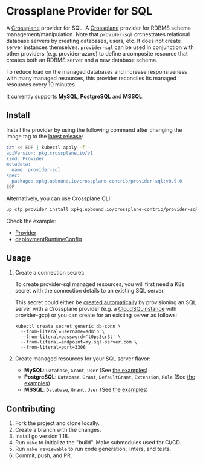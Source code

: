 # Crossplane Provider for SQL

A [Crossplane] provider for SQL.
A [Crossplane] provider for RDBMS schema management/manipulation. Note that
`provider-sql` orchestrates relational database servers by creating databases,
users, etc. It does not create server instances themselves. `provider-sql` can
be used in conjunction with other providers (e.g. provider-azure) to define a
composite resource that creates both an RDBMS server and a new database schema.

To reduce load on the managed databases and increase responsiveness with many
managed resources, this provider reconciles its managed resources every 10 minutes.

It currently supports **MySQL**, **PostgreSQL** and **MSSQL**.

## Install

Install the provider by using the following command after changing the image tag to the [latest release](https://marketplace.upbound.io/providers/crossplane-contrib/provider-sql/):

```bash
cat << EOF | kubectl apply -f -
apiVersion: pkg.crossplane.io/v1
kind: Provider
metadata:
  name: provider-sql
spec:
  package: xpkg.upbound.io/crossplane-contrib/provider-sql:v0.9.0
EOF
```

Alternatively, you can use Crossplane CLI:
```bash
up ctp provider install xpkg.upbound.io/crossplane-contrib/provider-sql:v0.9.0
```

Check the example:

- [Provider](./examples/provider.yaml)
- [deploymentRuntimeConfig](./examples/deploymentRuntimeConfig.yaml)


## Usage

1. Create a connection secret:

   To create provider-sql managed resources, you will first need a K8s secret
   with the connection details to an existing SQL server.

   This secret could either be [created automatically] by provisioning an SQL server
   with a Crossplane provider (e.g. a [CloudSQLInstance] with provider-gcp) or you can
   create for an existing server as follows:

   ```
   kubectl create secret generic db-conn \
     --from-literal=username=admin \
     --from-literal=password='t0ps3cr3t' \
     --from-literal=endpoint=my.sql-server.com \
     --from-literal=port=3306
   ```

2. Create managed resources for your SQL server flavor:

   - **MySQL**: `Database`, `Grant`, `User` (See [the examples](examples/mysql))
   - **PostgreSQL**: `Database`, `Grant`, `DefaultGrant`, `Extension`, `Role` (See [the examples](examples/postgresql))
   - **MSSQL**: `Database`, `Grant`, `User` (See [the examples](examples/mssql))

[crossplane]: https://crossplane.io
[cloudsqlinstance]: https://doc.crds.dev/github.com/crossplane/provider-gcp/database.gcp.crossplane.io/CloudSQLInstance/v1beta1@v0.18.0
[created automatically]: https://crossplane.io/docs/v1.5/concepts/managed-resources.html#connection-details

## Contributing

1. Fork the project and clone locally.
2. Create a branch with the changes.
3. Install go version 1.18.
4. Run `make` to initialize the "build". Make submodules used for CI/CD.
5. Run `make reviewable` to run code generation, linters, and tests.
6. Commit, push, and PR.
